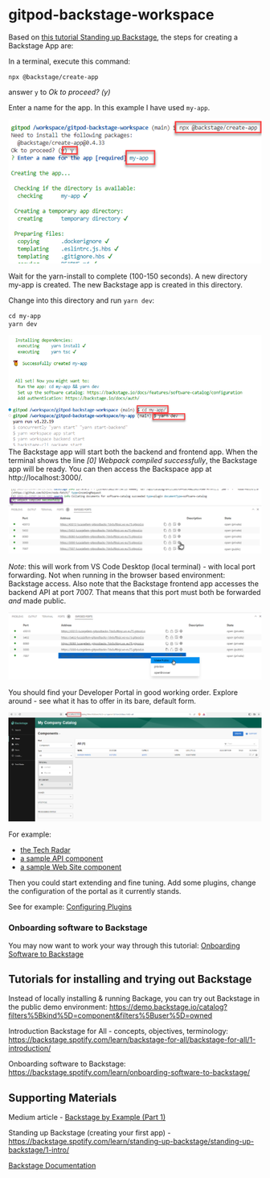 # gitpod-backstage-workspace

Based on [this tutorial Standing up Backstage](https://backstage.spotify.com/learn/standing-up-backstage/standing-up-backstage/1-intro/), the steps for creating a Backstage App are:

In a terminal, execute this command:

```
npx @backstage/create-app
```

answer `y` to *Ok to proceed? (y)*

Enter a name for the app. In this example I have used `my-app`.

![](images/install1.png)  

Wait for the yarn-install to complete (100-150 seconds). A new directory my-app is created. The new Backstage app is created in this directory.

Change into this directory and run `yarn dev`:

```
cd my-app
yarn dev
```

![](images/run.png)  
The Backstage app will start both the backend and frontend app. When the terminal shows the line *[0] Webpack compiled successfully*, the Backstage app will be ready. You can then access the Backspace app at http://localhost:3000/.  

![](images/openapp.png)  

_Note_: this will work from VS Code Desktop (local terminal) - with local port forwarding. Not when running in the browser based environment: Backstage access. Also note that the Backstage frontend app accesses the backend API at port 7007. That means that this port must both be forwarded *and* made public. 

![](images/makeportpublic.png)  

You should find your Developer Portal in good working order. Explore around - see what it has to offer in its bare, default form. 

![](images/running-app.png)  

For example:
* [the Tech Radar](http://localhost:3000/tech-radar) 
* [a sample API component](http://localhost:3000/catalog/default/api/example-grpc-api)
* [a sample Web Site component](http://localhost:3000/catalog/default/component/example-website)

Then you could start extending and fine tuning. Add some plugins, change the configuration of the portal as it currently stands.

See for example: [Configuring Plugins](https://backstage.io/docs/getting-started/configure-app-with-plugins)

### Onboarding software to Backstage

You may now want to work your way through this tutorial: [Onboarding Software to Backstage](https://backstage.spotify.com/learn/onboarding-software-to-backstage/)



## Tutorials for installing and trying out Backstage

Instead of locally installing & running Backage, you can try out Backstage in the public demo environment: https://demo.backstage.io/catalog?filters%5Bkind%5D=component&filters%5Buser%5D=owned 

Introduction Backstage for All - concepts, objectives, terminology: 
https://backstage.spotify.com/learn/backstage-for-all/backstage-for-all/1-introduction/

Onboarding software to Backstage: https://backstage.spotify.com/learn/onboarding-software-to-backstage/

## Supporting Materials

Medium article - [Backstage by Example (Part 1)](https://john-tucker.medium.com/backstage-by-example-part-1-a18e74849240)

Standing up Backstage (creating your first app) - https://backstage.spotify.com/learn/standing-up-backstage/standing-up-backstage/1-intro/

[Backstage Documentation](https://backstage.io/docs/overview/what-is-backstage)

